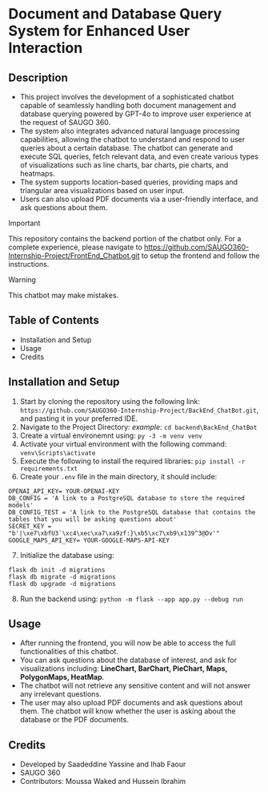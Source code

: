 # Document and Database Query System for Enhanced User Interaction
## Description
- This project involves the development of a sophisticated chatbot capable of seamlessly handling both document management and database querying powered by GPT-4o to improve user experience at the request of SAUGO 360.
- The system also integrates advanced natural language processing capabilities, allowing the chatbot to understand and respond to user queries about a certain database. The chatbot can generate and execute SQL queries, fetch relevant data, and even create various types of visualizations such as line charts, bar charts, pie charts, and heatmaps.
- The system supports location-based queries, providing maps and triangular area visualizations based on user input.
- Users can also upload PDF documents via a user-friendly interface, and ask questions about them.
> [!IMPORTANT]
> This repository contains the backend portion of the chatbot only. For a complete experience, please navigate to https://github.com/SAUGO360-Internship-Project/FrontEnd_Chatbot.git to setup the frontend and follow the instructions.

> [!WARNING]
> This chatbot may make mistakes.
## Table of Contents
- Installation and Setup
- Usage
- Credits
## Installation and Setup
1. Start by cloning the repository using the following link: `https://github.com/SAUGO360-Internship-Project/BackEnd_ChatBot.git`, and pasting it in your preferred IDE.
2. Navigate to the Project Directory: *example:* `cd backend\BackEnd_ChatBot`
3. Create a virtual environemnt using: `py -3 -m venv venv`
4. Activate your virtual environment with the following command: `venv\Scripts\activate`
5. Execute the following to install the required libraries: `pip install -r requirements.txt`
6. Create your `.env` file in the main directory, it should include:
```
OPENAI_API_KEY= YOUR-OPENAI-KEY
DB_CONFIG = 'A link to a PostgreSQL database to store the required models'
DB_CONFIG_TEST = 'A link to the PostgreSQL database that contains the tables that you will be asking questions about'
SECRET_KEY = "b'|\xe7\xbfU3`\xc4\xec\xa7\xa9zf:}\xb5\xc7\xb9\x139^3@Dv'"
GOOGLE_MAPS_API_KEY= YOUR-GOOGLE-MAPS-API-KEY
```
7. Initialize the database using:
```
flask db init -d migrations
flask db migrate -d migrations
flask db upgrade -d migrations
```
8. Run the backend using: `python -m flask --app app.py --debug run`
## Usage 
- After running the frontend, you will now be able to access the full functionalities of this chatbot.
- You can ask questions about the database of interest, and ask for visualizations including: **LineChart, BarChart, PieChart, Maps, PolygonMaps, HeatMap**.
- The chatbot will not retrieve any sensitive content and will not answer any irrelevant questions.
- The user may also upload PDF documents and ask questions about them. The chatbot will know whether the user is asking about the database or the PDF documents.
## Credits
- Developed by Saadeddine Yassine and Ihab Faour
- SAUGO 360
- Contributors: Moussa Waked and Hussein Ibrahim 
